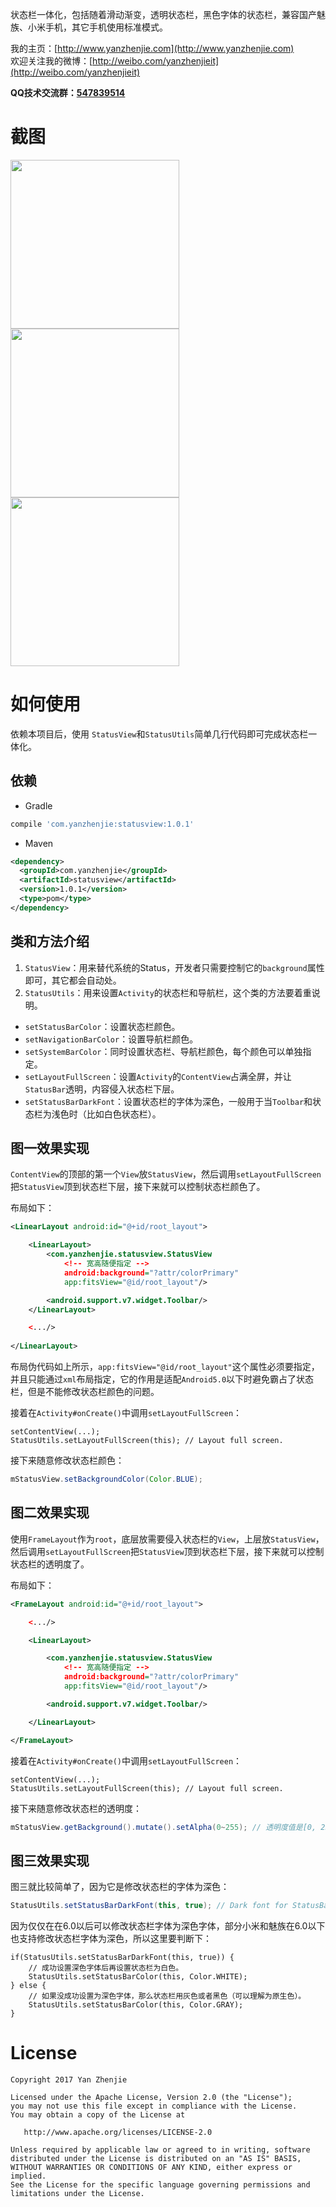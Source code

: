 ﻿状态栏一体化，包括随着滑动渐变，透明状态栏，黑色字体的状态栏，兼容国产魅族、小米手机，其它手机使用标准模式。

我的主页：[http://www.yanzhenjie.com](http://www.yanzhenjie.com)  
欢迎关注我的微博：[http://weibo.com/yanzhenjieit](http://weibo.com/yanzhenjieit)  

**QQ技术交流群：[547839514](https://jq.qq.com/?_wv=1027&k=4Ev0ksp)**  

# 截图
<image src="./image/1.gif" width="270">  <image src="./image/2.gif"  width="270">  <image src="./image/3.gif"  width="270">

# 如何使用
依赖本项目后，使用 `StatusView`和`StatusUtils`简单几行代码即可完成状态栏一体化。

## 依赖
* Gradle
```groovy
compile 'com.yanzhenjie:statusview:1.0.1'
```

* Maven
```xml
<dependency>
  <groupId>com.yanzhenjie</groupId>
  <artifactId>statusview</artifactId>
  <version>1.0.1</version>
  <type>pom</type>
</dependency>
```

## 类和方法介绍
1. `StatusView`：用来替代系统的Status，开发者只需要控制它的`background`属性即可，其它都会自动处。
2. `StatusUtils`：用来设置`Activity`的状态栏和导航栏，这个类的方法要着重说明。
- `setStatusBarColor`：设置状态栏颜色。
- `setNavigationBarColor`：设置导航栏颜色。 
- `setSystemBarColor`：同时设置状态栏、导航栏颜色，每个颜色可以单独指定。
- `setLayoutFullScreen`：设置`Activity`的`ContentView`占满全屏，并让`StatusBar`透明，内容侵入状态栏下层。
 - `setStatusBarDarkFont`：设置状态栏的字体为深色，一般用于当`Toolbar`和状态栏为浅色时（比如白色状态栏）。

## 图一效果实现
`ContentView`的顶部的第一个`View`放`StatusView`，然后调用`setLayoutFullScreen`把`StatusView`顶到状态栏下层，接下来就可以控制状态栏颜色了。

布局如下：
```xml
<LinearLayout android:id="@+id/root_layout">

    <LinearLayout>
        <com.yanzhenjie.statusview.StatusView
            <!-- 宽高随便指定 -->
            android:background="?attr/colorPrimary"
            app:fitsView="@id/root_layout"/>

        <android.support.v7.widget.Toolbar/>
    </LinearLayout>

    <.../>
    
</LinearLayout>
```

布局伪代码如上所示，`app:fitsView="@id/root_layout"`这个属性必须要指定，并且只能通过`xml`布局指定，它的作用是适配`Android5.0`以下时避免霸占了状态栏，但是不能修改状态栏颜色的问题。

接着在`Activity#onCreate()`中调用`setLayoutFullScreen`：
```
setContentView(...);
StatusUtils.setLayoutFullScreen(this); // Layout full screen.
```

接下来随意修改状态栏颜色：
```java
mStatusView.setBackgroundColor(Color.BLUE);
```

## 图二效果实现
使用`FrameLayout`作为`root`，底层放需要侵入状态栏的`View`，上层放`StatusView`，然后调用`setLayoutFullScreen`把`StatusView`顶到状态栏下层，接下来就可以控制状态栏的透明度了。

布局如下：
```xml
<FrameLayout android:id="@+id/root_layout">

    <.../>

    <LinearLayout>

        <com.yanzhenjie.statusview.StatusView
            <!-- 宽高随便指定 -->
            android:background="?attr/colorPrimary"
            app:fitsView="@id/root_layout"/>

        <android.support.v7.widget.Toolbar/>

    </LinearLayout>

</FrameLayout>
```

接着在`Activity#onCreate()`中调用`setLayoutFullScreen`：
```
setContentView(...);
StatusUtils.setLayoutFullScreen(this); // Layout full screen.
```

接下来随意修改状态栏的透明度：
```java
mStatusView.getBackground().mutate().setAlpha(0~255); // 透明度值是[0, 255]。
```

## 图三效果实现
图三就比较简单了，因为它是修改状态栏的字体为深色：
```java
StatusUtils.setStatusBarDarkFont(this, true); // Dark font for StatusBar.
```

因为仅仅在在6.0以后可以修改状态栏字体为深色字体，部分小米和魅族在6.0以下也支持修改状态栏字体为深色，所以这里要判断下：
```
if(StatusUtils.setStatusBarDarkFont(this, true)) {
	// 成功设置深色字体后再设置状态栏为白色。
    StatusUtils.setStatusBarColor(this, Color.WHITE);
} else {
	// 如果没成功设置为深色字体，那么状态栏用灰色或者黑色（可以理解为原生色）。
    StatusUtils.setStatusBarColor(this, Color.GRAY);
}
```

# License
```text
Copyright 2017 Yan Zhenjie

Licensed under the Apache License, Version 2.0 (the "License");
you may not use this file except in compliance with the License.
You may obtain a copy of the License at

   http://www.apache.org/licenses/LICENSE-2.0

Unless required by applicable law or agreed to in writing, software
distributed under the License is distributed on an "AS IS" BASIS,
WITHOUT WARRANTIES OR CONDITIONS OF ANY KIND, either express or implied.
See the License for the specific language governing permissions and
limitations under the License.
```